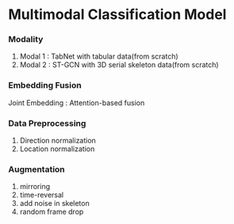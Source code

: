# Multimodal Classification Model

### Modality
1. Modal 1 : TabNet with tabular data(from scratch)
2. Modal 2 : ST-GCN with 3D serial skeleton data(from scratch)


### Embedding Fusion
Joint Embedding : Attention-based fusion


### Data Preprocessing
1. Direction normalization
2. Location normalization


### Augmentation
1. mirroring
2. time-reversal
3. add noise in skeleton
4. random frame drop
